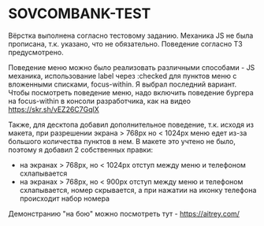 # SOVCOMBANK-TEST

Вёрстка выполнена согласно тестовому заданию. Механика JS не была прописана, т.к. указано, что  не обязательно. Поведение согласно ТЗ предусмотрено.

Поведение меню можно было реализовать различными способами - JS механика, использование label через :checked для пунктов меню с вложенными списками, focus-within. Я выбрал последний вариант.
Чтобы посмотреть поведение меню, надо включить поведение бургера на focus-within в консоли разработчика, как на видео https://skr.sh/vEZ26C7GqlX

Также, для десктопа добавил дополнительное поведение, т.к. исходя из макета, при разрешении экрана > 768px но < 1024px меню едет из-за большого количества пунктов в нем. В макете это учтено не было, поэтому я добавил 2 собственных правки:
- на экранах > 768px, но < 1024px отступ между меню и телефоном схлапывается
- на экранах > 768px, но < 900px отступ между меню и телефоном схлапывается, номер скрывается, а при нажатии на иконку телефона происходит набор номера

Демонстранию "на бою" можно посмотреть тут - https://aitrey.com/
